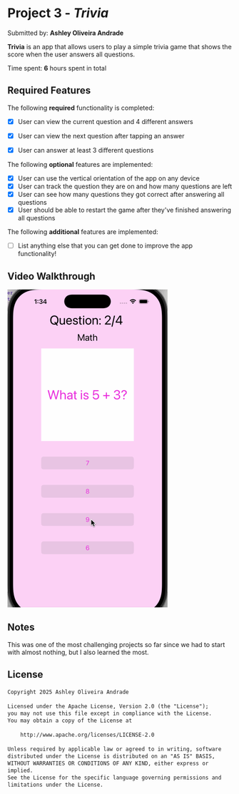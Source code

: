 # Project 3 - *Trivia*

Submitted by: **Ashley Oliveira Andrade**

**Trivia** is an app that allows users to play a simple trivia game that shows the score when the user answers all questions.

Time spent: **6** hours spent in total

## Required Features

The following **required** functionality is completed:

- [x] User can view the current question and 4 different answers
- [x] User can view the next question after tapping an answer
- [x] User can answer at least 3 different questions


The following **optional** features are implemented:

- [x] User can use the vertical orientation of the app on any device
- [x] User can track the question they are on and how many questions are left
- [x] User can see how many questions they got correct after answering all questions
- [x] User should be able to restart the game after they've finished answering all questions

The following **additional** features are implemented:

- [ ] List anything else that you can get done to improve the app functionality!

## Video Walkthrough

<img src='../videos-walkthrough/p3-video.gif' title='Video Walkthrough' width='' alt='Video Walkthrough' />

## Notes

This was one of the most challenging projects so far since we had to start with almost nothing, but I also learned the most.

## License

    Copyright 2025 Ashley Oliveira Andrade

    Licensed under the Apache License, Version 2.0 (the "License");
    you may not use this file except in compliance with the License.
    You may obtain a copy of the License at

        http://www.apache.org/licenses/LICENSE-2.0

    Unless required by applicable law or agreed to in writing, software
    distributed under the License is distributed on an "AS IS" BASIS,
    WITHOUT WARRANTIES OR CONDITIONS OF ANY KIND, either express or implied.
    See the License for the specific language governing permissions and
    limitations under the License.